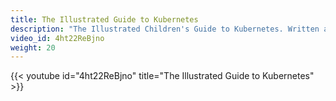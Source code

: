 ```yaml
---
title: The Illustrated Guide to Kubernetes
description: "The Illustrated Children's Guide to Kubernetes. Written and performed by Matt Butcher Illustrated by Bailey Beougher"
video_id: 4ht22ReBjno
weight: 20
---
```


{{< youtube id="4ht22ReBjno" title="The Illustrated Guide to Kubernetes" >}}

